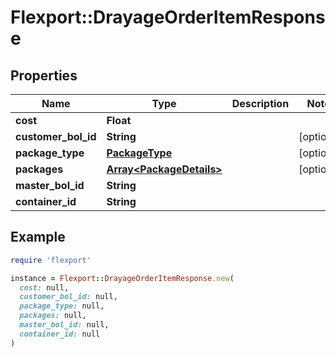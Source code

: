 # Flexport::DrayageOrderItemResponse

## Properties

| Name | Type | Description | Notes |
| ---- | ---- | ----------- | ----- |
| **cost** | **Float** |  |  |
| **customer_bol_id** | **String** |  | [optional] |
| **package_type** | [**PackageType**](PackageType.md) |  | [optional] |
| **packages** | [**Array&lt;PackageDetails&gt;**](PackageDetails.md) |  | [optional] |
| **master_bol_id** | **String** |  |  |
| **container_id** | **String** |  |  |

## Example

```ruby
require 'flexport'

instance = Flexport::DrayageOrderItemResponse.new(
  cost: null,
  customer_bol_id: null,
  package_type: null,
  packages: null,
  master_bol_id: null,
  container_id: null
)
```

